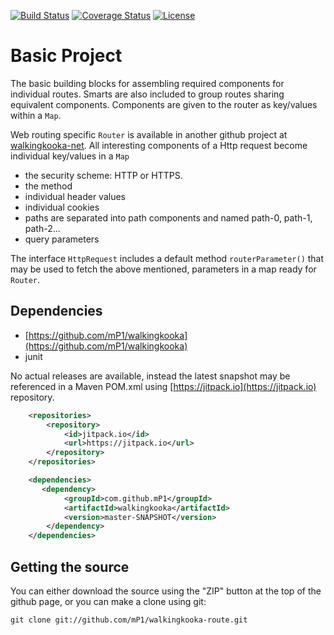 [![Build Status](https://travis-ci.com/mP1/walkingkooka-route.svg?branch=master)](https://travis-ci.com/mP1/walkingkooka-route.svg?branch=master)
[![Coverage Status](https://coveralls.io/repos/github/mP1/walkingkooka-route/badge.svg?branch=master)](https://coveralls.io/github/mP1/walkingkooka-route?branch=master)
[![License](https://img.shields.io/badge/License-Apache%202.0-blue.svg)](https://opensource.org/licenses/Apache-2.0)

# Basic Project

The basic building blocks for assembling required components for individual routes. Smarts are also included to
group routes sharing equivalent components. Components are given to the router as key/values within a `Map`.

Web routing specific `Router` is available in another github project at [walkingkooka-net](https://github.com/mP1/walkingkooka-net).
All interesting components of a Http request become individual key/values in a `Map`
- the security scheme: HTTP or HTTPS.
- the method
- individual header values
- individual cookies
- paths are separated into path components and named path-0, path-1, path-2...
- query parameters

The interface `HttpRequest` includes a default method `routerParameter()` that may be used to fetch the above mentioned,
parameters in a map ready for `Router`.

## Dependencies

- [https://github.com/mP1/walkingkooka](https://github.com/mP1/walkingkooka)
- junit

No actual releases are available, instead the latest snapshot may be referenced in a Maven POM.xml using
[https://jitpack.io](https://jitpack.io) repository.

```xml
    <repositories>
        <repository>
            <id>jitpack.io</id>
            <url>https://jitpack.io</url>
        </repository>
    </repositories>

    <dependencies>
       <dependency>
            <groupId>com.github.mP1</groupId>
            <artifactId>walkingkooka</artifactId>
            <version>master-SNAPSHOT</version>
        </dependency>
    </dependencies>
```

## Getting the source

You can either download the source using the "ZIP" button at the top
of the github page, or you can make a clone using git:

```
git clone git://github.com/mP1/walkingkooka-route.git
```
